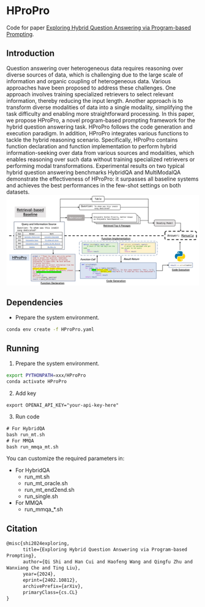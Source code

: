 # HProPro

Code for paper [Exploring Hybrid Question Answering via Program-based Prompting](https://arxiv.org/pdf/2402.10812.pdf).


## Introduction

Question answering over heterogeneous data requires reasoning over diverse sources of data, which is challenging due to the large scale of information and organic coupling of heterogeneous data. Various approaches have been proposed to address these challenges. One approach involves training specialized retrievers to select relevant information, thereby reducing the input length. Another approach is to transform diverse modalities of data into a single modality, simplifying the task difficulty and enabling more straightforward processing. In this paper, we propose HProPro, a novel program-based prompting framework for the hybrid question answering task. HProPro follows the code generation and execution paradigm. In addition, HProPro integrates various functions to tackle the hybrid reasoning scenario. Specifically, HProPro contains function declaration and function implementation to perform hybrid information-seeking over data from various sources and modalities, which enables reasoning over such data without training specialized retrievers or performing modal transformations. Experimental results on two typical hybrid question answering benchmarks HybridQA and MultiModalQA demonstrate the effectiveness of HProPro: it surpasses all baseline systems and achieves the best performances in the few-shot settings on both datasets.
![1709298871265](Introduction.jpg)


## Dependencies

* Prepare the system environment.
```bash
conda env create -f HProPro.yaml
```


## Running

1. Prepare the system environment.
```bash
export PYTHONPATH=xxx/HProPro
conda activate HProPro
```

2. Add key
```
export OPENAI_API_KEY="your-api-key-here"
```

3. Run code
```
# For HybridQA
bash run_mt.sh
# For MMQA
bash run_mmqa_mt.sh
```
You can customize the required parameters in:
* For HybridQA
    * run_mt.sh
    * run_mt_oracle.sh
    * run_mt_end2end.sh
    * run_single.sh
* For MMQA
    * run_mmqa_*.sh


## Citation
```
@misc{shi2024exploring,
      title={Exploring Hybrid Question Answering via Program-based Prompting}, 
      author={Qi Shi and Han Cui and Haofeng Wang and Qingfu Zhu and Wanxiang Che and Ting Liu},
      year={2024},
      eprint={2402.10812},
      archivePrefix={arXiv},
      primaryClass={cs.CL}
}
```
